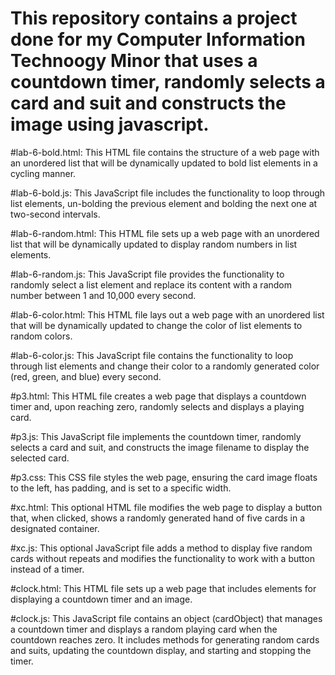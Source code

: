 # This repository contains a project done for my Computer Information Technoogy Minor that uses a countdown timer, randomly selects a card and suit and constructs the image using javascript. 

#lab-6-bold.html: This HTML file contains the structure of a web page with an unordered list that will be dynamically updated to bold list elements in a cycling manner.

#lab-6-bold.js: This JavaScript file includes the functionality to loop through list elements, un-bolding the previous element and bolding the next one at two-second intervals.

#lab-6-random.html: This HTML file sets up a web page with an unordered list that will be dynamically updated to display random numbers in list elements.

#lab-6-random.js: This JavaScript file provides the functionality to randomly select a list element and replace its content with a random number between 1 and 10,000 every second.

#lab-6-color.html: This HTML file lays out a web page with an unordered list that will be dynamically updated to change the color of list elements to random colors.


#lab-6-color.js: This JavaScript file contains the functionality to loop through list elements and change their color to a randomly generated color (red, green, and blue) every second.

#p3.html: This HTML file creates a web page that displays a countdown timer and, upon reaching zero, randomly selects and displays a playing card.

#p3.js: This JavaScript file implements the countdown timer, randomly selects a card and suit, and constructs the image filename to display the selected card.

#p3.css: This CSS file styles the web page, ensuring the card image floats to the left, has padding, and is set to a specific width.

#xc.html: This optional HTML file modifies the web page to display a button that, when clicked, shows a randomly generated hand of five cards in a designated container.

#xc.js: This optional JavaScript file adds a method to display five random cards without repeats and modifies the functionality to work with a button instead of a timer.

#clock.html: This HTML file sets up a web page that includes elements for displaying a countdown timer and an image. 

#clock.js: This JavaScript file contains an object (cardObject) that manages a countdown timer and displays a random playing card when the countdown reaches zero. It includes methods for generating random cards and suits, updating the countdown display, and starting and stopping the timer.
